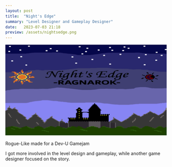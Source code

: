 ```yaml
---
layout: post
title:  "Night's Edge"
summary: "Level Designer and Gameplay Designer"
date:   2023-07-03 21:18
preview: /assets/nightsedge.png
---
```


![Picture 1](/assets/nightsedge.png)

Rogue-Like made for a Dev-U Gamejam

I got more involved in the level design and gameplay, while another game designer focused on the story.
